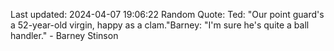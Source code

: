 Last updated: 2024-04-07 19:06:22
Random Quote: Ted: "Our point guard's a 52-year-old virgin, happy as a clam."Barney: "I'm sure he's quite a ball handler." - Barney Stinson